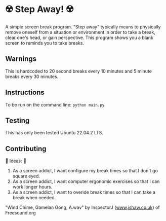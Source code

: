 # :radioactive: Step Away! :radioactive:
A simple screen break program. "Step away" typically means to physically remove oneself from a situation or environment in order to take a break, clear one's head, or gain perspective. This program shows you a blank screen to reminds you to take breaks.

## Warnings
This is hardcoded to 20 second breaks every 10 minutes and 5 minute breaks every 30 minutes.

## Instructions
To be run on the command line: `python main.py`.

## Testing
This has only been tested Ubuntu 22.04.2 LTS.

## Contributing
:exploding_head: Ideas: :exploding_head:
1. As a screen addict, I want configure my break times so that I don't go square eyed.
2. As a screen addict, I want computer ergonomic exercises so that I can work longer hours.
3. As a screen addict, I want to overide break times so that I can take a break when needed.

"Wind Chime, Gamelan Gong, A.wav" by InspectorJ (www.jshaw.co.uk) of Freesound.org